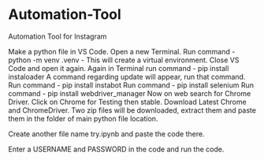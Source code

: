 # Automation-Tool
Automation Tool for Instagram

Make a python file in VS Code.
Open a new Terminal.
Run command - python -m venv .venv - This will create a virtual environment.
Close VS Code and open it again.
Again in Terminal run command - pip install instaloader
A command regarding update will appear, run that command.
Run command - pip install instabot
Run command - pip install selenium
Run command - pip install webdriver_manager
Now on web search for Chrome Driver.
Click on Chrome for Testing then stable.
Download Latest Chrome and ChromeDriver. Two zip files will be downloaded, extract them
and paste them in the folder of main python file location.

Create another file name try.ipynb and paste the code there.

Enter a USERNAME and PASSWORD in the code and run the code.
